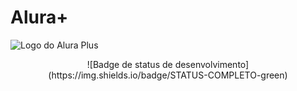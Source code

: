 # Alura+
![Logo do Alura Plus](https://github.com/eprahoje/alura-plus/assets/143037296/a914d131-1b02-47d8-a151-adee74bad6b0)

<p align ="center">
  ![Badge de status de desenvolvimento](https://img.shields.io/badge/STATUS-COMPLETO-green)
</p>



